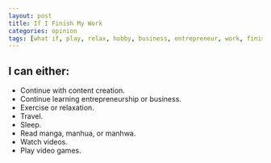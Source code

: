 ```yaml
---
layout: post
title: If I Finish My Work
categories: opinion
tags: [what if, play, relax, hobby, business, entrepreneur, work, finish, opinion]
---
```


## I can either:

*   Continue with content creation.
*   Continue learning entrepreneurship or business.
*   Exercise or relaxation.
*   Travel.
*   Sleep.
*   Read manga, manhua, or manhwa.
*   Watch videos.
*   Play video games.